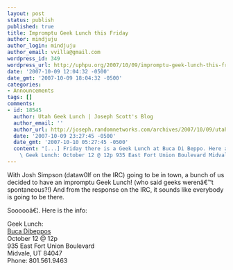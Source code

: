 ```yaml
---
layout: post
status: publish
published: true
title: Impromptu Geek Lunch this Friday
author: mindjuju
author_login: mindjuju
author_email: vvilla@gmail.com
wordpress_id: 349
wordpress_url: http://uphpu.org/2007/10/09/impromptu-geek-lunch-this-friday/
date: '2007-10-09 12:04:32 -0500'
date_gmt: '2007-10-09 18:04:32 -0500'
categories:
- Announcements
tags: []
comments:
- id: 18545
  author: Utah Geek Lunch | Joseph Scott's Blog
  author_email: ''
  author_url: http://joseph.randomnetworks.com/archives/2007/10/09/utah-geek-lunch/
  date: '2007-10-09 23:27:45 -0500'
  date_gmt: '2007-10-10 05:27:45 -0500'
  content: "[...] Friday there is a Geek Lunch at Buca Di Beppo. Here are the details:
    \ Geek Lunch: October 12 @ 12p 935 East Fort Union Boulevard Midvale, UT [...]"
---
```

<p>With Josh Simpson (dataw0lf on the IRC) going to be in town, a bunch of us decided to have an impromptu Geek Lunch!  (who said geeks werenâ€™t spontaneous?!)  And from the response on the IRC, it sounds like everybody is going to be there.</p>
<p>Soooooâ€¦. Here is the info:</p>
<p>Geek Lunch:<br />
<a href="http://www.bucadibeppo.com/locations/location.aspx?location=4501">Buca Dibeppos</a><br />
October 12 @ 12p<br />
935 East Fort Union Boulevard<br />
Midvale, UT 84047<br />
Phone: 801.561.9463</p>
